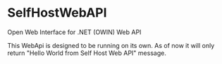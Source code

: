 # SelfHostWebAPI
Open Web Interface for .NET (OWIN) Web API

This WebApi is designed to be running on its own. As of now it will only return "Hello World from Self Host Web API" message.  
